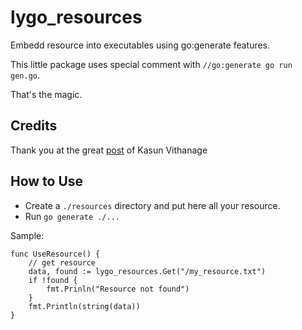 # lygo_resources
Embedd resource into executables using go:generate features.

This little package uses special comment with `//go:generate go run gen.go`.

That's the magic.

## Credits

Thank you at the great [post](https://levelup.gitconnected.com/how-i-embedded-resources-in-go-514b72f6ef0a) of Kasun Vithanage
 

## How to Use

* Create a `./resources` directory and put here all your resource.
* Run `go generate ./...`

Sample:
```
func UseResource() {
	// get resource
	data, found := lygo_resources.Get("/my_resource.txt")
	if !found {
		fmt.Prinln("Resource not found")
	}
	fmt.Println(string(data))
}
```

